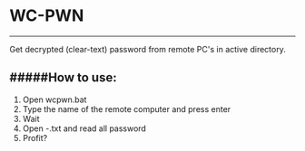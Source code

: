 # WC-PWN
---
Get decrypted (clear-text) password from remote PC's in active directory.

#####How to use:
---
1. Open wcpwn.bat
2. Type the name of the remote computer and press enter
3. Wait
4. Open <REMOTE-PC-NAME>-<RANDOM>.txt and read all password
5. Profit?
